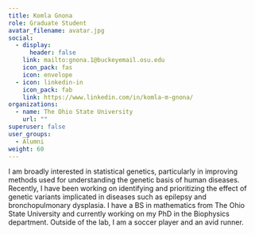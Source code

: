 ```yaml
---
title: Komla Gnona
role: Graduate Student
avatar_filename: avatar.jpg
social:
  - display:
      header: false
    link: mailto:gnona.1@buckeyemail.osu.edu
    icon_pack: fas
    icon: envelope
  - icon: linkedin-in
    icon_pack: fab
    link: https://www.linkedin.com/in/komla-m-gnona/
organizations:
  - name: The Ohio State University
    url: ""
superuser: false
user_groups:
  - Alumni
weight: 60
---
```


<div class="col-12 col-lg-12">
  <div class="row person-info">
    <p>I am broadly interested in statistical genetics, particularly in improving methods used for understanding the genetic basis of human diseases. Recently, I have been working on identifying and prioritizing the effect of genetic variants implicated in diseases such as epilepsy and bronchopulmonary dysplasia. I have a BS in mathematics from The Ohio State University and currently working on my PhD in the Biophysics department. Outside of the lab, I am a soccer player and an avid runner.</p>
  </div>
</div>